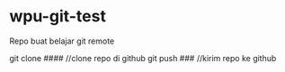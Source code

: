 # wpu-git-test
Repo buat belajar git remote

git clone #### //clone repo di github
git push ### //kirim repo ke github
